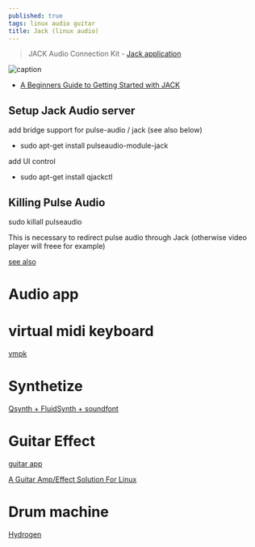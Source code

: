 ```yaml
---
published: true
tags: linux audio guitar
title: Jack (linux audio)
---
```

> JACK Audio Connection Kit - [Jack application](http://jackaudio.org/applications/)

![caption](https://linuxaudio.github.io/libremusicproduction/html/sites/default/files/articles/Jacklogo.png)

- [A Beginners Guide to Getting Started with JACK](https://linuxaudio.github.io/libremusicproduction/html/articles/demystifying-jack-%e2%80%93-beginners-guide-getting-started-jack.html)

## Setup Jack Audio server
add bridge support for pulse-audio / jack (see also below)
- sudo apt-get install pulseaudio-module-jack

add UI control 
- sudo apt-get install qjackctl




## Killing Pulse Audio

sudo killall pulseaudio

This is necessary to redirect pulse audio through Jack
(otherwise video player will freee for example)

[see also](http://jackaudio.org/faq/pulseaudio_and_jack.html)


# Audio app

# virtual midi keyboard

[vmpk](http://vmpk.sourceforge.net/)

# Synthetize

[Qsynth + FluidSynth + soundfont](https://askubuntu.com/questions/34391/virtual-midi-piano-keyboard-setup)

# Guitar Effect

[guitar app](http://linuxmao.org/Le+coin+des+guitaristes)

[A Guitar Amp/Effect Solution For Linux](https://soosck.wordpress.com/2011/01/12/guitar-amplifier-effect-solution-linux/)

# Drum machine

[Hydrogen](http://hydrogen-music.org/hcms/)
